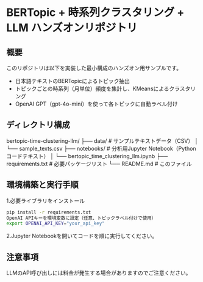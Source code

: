 # BERTopic + 時系列クラスタリング + LLM ハンズオンリポジトリ

## 概要
このリポジトリは以下を実装した最小構成のハンズオン用サンプルです。

- 日本語テキストのBERTopicによるトピック抽出  
- トピックごとの時系列（月単位）頻度を集計し、KMeansによるクラスタリング  
- OpenAI GPT（gpt-4o-mini）を使って各トピックに自動ラベル付け

## ディレクトリ構成
bertopic-time-clustering-llm/
├── data/ # サンプルテキストデータ（CSV）
│ └── sample_texts.csv
├── notebooks/ # 分析用Jupyter Notebook（Pythonコードテキスト）
│ └── bertopic_time_clustering_llm.ipynb
├── requirements.txt # 必要パッケージリスト
└── README.md # このファイル

## 環境構築と実行手順
1.必要ライブラリをインストール
```bash
pip install -r requirements.txt
OpenAI APIキーを環境変数に設定（任意、トピックラベル付けで使用）
export OPENAI_API_KEY="your_api_key"
```

2.Jupyter Notebookを開いてコードを順に実行してください。

## 注意事項
LLMのAPI呼び出しには料金が発生する場合がありますのでご注意ください。

